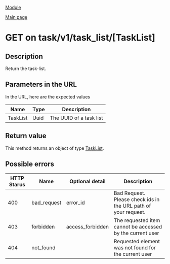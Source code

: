 
[Module](./README.md)

[Main page](../README.md)


# GET on task/v1/task_list/[TaskList]

## Description


Return the task-list.



## Parameters in the URL

In the URL, here are the expected values

Name   | Type    | Description
-------|---------|------------
TaskList | Uuid | The UUID of a task list









## Return value


This method returns an object of type [TaskList](../types/TaskList.md).





## Possible errors


HTTP Starus | Name   | Optional detail   | Description  
------------|--------|-------------------|------------
400 | bad_request | error_id | Bad Request. Please check ids in the URL path of your request.	
403 | forbidden | access_forbidden | The requested item cannot be accessed by the current user	
404 | not_found |  | Requested element was not found for the current user	



